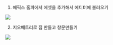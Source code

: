 1. 에픽스 홈피에서 에셋을 추가해서 에디터에 불러오기
<img src="https://github.com/hahacandy/udemy_unreal-engine5/blob/main/images/3.1.gif?raw=true">

  
2. 지오메트리로 집 만들고 창문만들기
<img src="https://github.com/hahacandy/udemy_unreal-engine5/blob/main/images/3.2.gif?raw=true">

